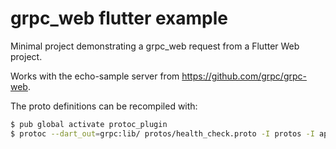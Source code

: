 # grpc_web flutter example

Minimal project demonstrating a grpc_web request from a Flutter Web project.

Works with the echo-sample server from https://github.com/grpc/grpc-web.

The proto definitions can be recompiled with:

```sh
$ pub global activate protoc_plugin
$ protoc --dart_out=grpc:lib/ protos/health_check.proto -I protos -I api-common-protos/

```
